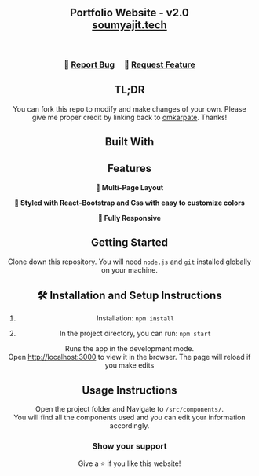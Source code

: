 <h2 align="center">
  Portfolio Website - v2.0<br/>
  <a href="https://omkarpateportfolio.netlify.app/" target="_blank">soumyajit.tech</a>
</h2>


<br/>

<center>



<h3 align="center">
    🔹
    <a href="https://github.com/Omkarpate/Portfolio/issues">Report Bug</a> &nbsp; &nbsp;
    🔹
    <a href="https://github.com/Omkarpate/Portfolio/issues">Request Feature</a>
</h3>

## TL;DR

You can fork this repo to modify and make changes of your own. Please give me proper credit by linking back to [omkarpate](https://github.com/Omkarpate/Portfolio). Thanks!

## Built With




## Features

**📖 Multi-Page Layout**

**🎨 Styled with React-Bootstrap and Css with easy to customize colors**

**📱 Fully Responsive**

## Getting Started

Clone down this repository. You will need `node.js` and `git` installed globally on your machine.

## 🛠 Installation and Setup Instructions

1. Installation: `npm install`

2. In the project directory, you can run: `npm start`

Runs the app in the development mode.\
Open [http://localhost:3000](http://localhost:3000) to view it in the browser.
The page will reload if you make edits

## Usage Instructions

Open the project folder and Navigate to `/src/components/`. <br/>
You will find all the components used and you can edit your information accordingly.

### Show your support

Give a ⭐ if you like this website!


